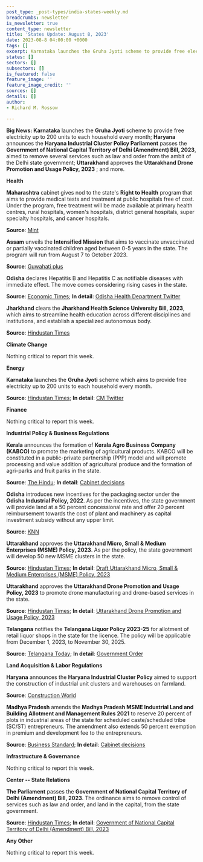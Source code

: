 ```yaml
---
post_type: _post-types/india-states-weekly.md
breadcrumbs: newsletter
is_newsletter: true
content_type: newsletter
title: 'States Update: August 8, 2023'
date: 2023-08-8 04:00:00 +0000
tags: []
excerpt: Karnataka launches the Gruha Jyoti scheme to provide free electricity up to 200 units to each household every month; Haryana announces the Haryana Industrial Cluster Policy Parliament passes the Government of National Capital Territory of Delhi (Amendment) Bill, 2023, aimed to remove several services such as law and order from the ambit of the Delhi state government; Uttarakhand approves the Uttarakhand Drone Promotion and Usage Policy, 2023 ; and more. 
states: []
sectors: []
subsectors: []
is_featured: false
feature_image: ''
feature_image_credit: ''
sources: []
details: []
author:
- Richard M. Rossow

---
```

**Big News: Karnataka** launches the **Gruha Jyoti** scheme to provide free electricity up to 200 units to each household every month; **Haryana** announces the **Haryana Industrial Cluster Policy Parliament** passes the **Government of National Capital Territory of Delhi (Amendment) Bill, 2023**, aimed to remove several services such as law and order from the ambit of the Delhi state government; **Uttarakhand** approves the **Uttarakhand Drone Promotion and Usage Policy, 2023** ; and more.

**Health**

**Maharashtra** cabinet gives nod to the state's **Right to Health** program that aims to provide medical tests and treatment at public hospitals free of cost. Under the program, free treatment will be made available at primary health centres, rural hospitals, women's hospitals, district general hospitals, super specialty hospitals, and cancer hospitals.

**Source**: [Mint](https://www.livemint.com/politics/policy/maharashtra-treatment-at-govt-hospitals-to-be-free-of-cost-details-here-11691109939785.html)

**Assam** unveils the **Intensified Mission** that aims to vaccinate unvaccinated or partially vaccinated children aged between 0-5 years in the state. The program will run from August 7 to October 2023.

**Source**: [Guwahati plus](https://www.guwahatiplus.com/assam/assam-to-launch-mission-indradhanush-to-boost-vaccination-coverage)

**Odisha** declares Hepatitis B and Hepatitis C as notifiable diseases with immediate effect. The move comes considering rising cases in the state.

**Source**: [Economic Times](https://economictimes.indiatimes.com/news/india/odisha-declares-hepatitis-b-and-c-as-notifiable-diseases/articleshow/102447472.cms); **In detail**: [Odisha Health Department Twitter](https://twitter.com/HFWOdisha/status/1687812146250600448?s=20)

**Jharkhand** clears the **Jharkhand Health Science University Bill, 2023**, which aims to streamline health education across different disciplines and institutions, and establish a specialized autonomous body.

**Source**: [Hindustan Times](https://www.hindustantimes.com/cities/ranchi-news/jharkhand-government-tables-bill-to-set-up-health-science-university-chief-minister-to-be-chancellor-amidst-protests-101691164554319.html)

**Climate Change**

Nothing critical to report this week.

**Energy**

**Karnataka** launches the **Gruha Jyoti** scheme which aims to provide free electricity up to 200 units to each household every month.

**Source**: [Hindustan Times](https://www.hindustantimes.com/cities/bengaluru-news/karnataka-cm-siddaramaiah-formally-launches-gruha-jyoti-scheme-in-kalaburagi-101691226825732.html); **In detail**: [CM Twitter](https://twitter.com/siddaramaiah/status/1687676933688225792?s=20)

**Finance**

Nothing critical to report this week.

**Industrial Policy & Business Regulations**

**Kerala** announces the formation of **Kerala Agro Business Company (KABCO)** to promote the marketing of agricultural products. KABCO will be constituted in a public-private partnership (PPP) model and will promote processing and value addition of agricultural produce and the formation of agri-parks and fruit parks in the state.

**Source**: [The Hindu](https://www.thehindu.com/news/national/kerala/cabinet-nod-for-kerala-agro-business-company/article67151471.ece); **In detail**: [Cabinet decisions](https://prdlive.kerala.gov.in/news/317103)

**Odisha** introduces new incentives for the packaging sector under the **Odisha Industrial Policy, 2022**. As per the incentives, the state government will provide land at a 50 percent concessional rate and offer 20 percent reimbursement towards the cost of plant and machinery as capital investment subsidy without any upper limit.

**Source**: [KNN](https://knnindia.co.in/news/newsdetails/state/odisha-govt-unveil-incentives-for-packaging-sector-under-new-industrial-policy)

**Uttarakhand** approves the **Uttarakhand Micro, Small & Medium Enterprises (MSME) Policy, 2023**. As per the policy, the state government will develop 50 new MSME clusters in the state.

**Source**: [Hindustan Times](https://www.hindustantimes.com/cities/dehradun-news/uttarakhand-cabinet-approves-mussoorie-as-separate-tehsil-focuses-on-environmental-protection-and-development-101691150151580.html); **In detail**: [Draft Uttarakhand Micro, Small & Medium Enterprises (MSME) Policy, 2023](http://www.ukpublicconsultation.in/consultation/view/id/41)

**Uttarakhand** approves the **Uttarakhand Drone Promotion and Usage Policy, 2023** to promote drone manufacturing and drone-based services in the state.

**Source**: [Hindustan Times](https://www.hindustantimes.com/cities/dehradun-news/uttarakhand-cabinet-approves-mussoorie-as-separate-tehsil-focuses-on-environmental-protection-and-development-101691150151580.html); **In detail**: [Uttarakhand Drone Promotion and Usage Policy, 2023](https://itda.uk.gov.in/cms/uploads/UK_Drone_30_03_23_678c128efd.pdf)

**Telangana** notifies the **Telangana Liquor Policy 2023-25** for allotment of retail liquor shops in the state for the licence. The policy will be applicable from December 1, 2023, to November 30, 2025.

**Source**: [Telangana Today](https://telanganatoday.com/telangana-notifies-new-liquor-policy-for-2023-25); **In detail**: [Government Order](https://excise.telangana.gov.in/RDLCReports/G.O.Ms.No.86-01.08.2023-Notification.pdf)

**Land Acquisition & Labor Regulations**

**Haryana** announces the **Haryana Industrial Cluster Policy** aimed to support the construction of industrial unit clusters and warehouses on farmland.

**Source**: [Construction World](https://www.constructionworld.in/urban-infrastructure/warehouse-and-logistics/haryana-notifies-policy-for-industrial-clusters-on-farmland/42881)

**Madhya Pradesh** amends the **Madhya Pradesh MSME Industrial Land and Building Allotment and Management Rules 2021** to reserve 20 percent of plots in industrial areas of the state for scheduled caste/scheduled tribe (SC/ST) entrepreneurs. The amendment also extends 50 percent exemption in premium and development fee to the entrepreneurs.

**Source**: [Business Standard](https://www.business-standard.com/economy/news/madhya-pradesh-state-to-reserve-20-plots-for-sc-st-entrepreneurs-123080400477_1.html); **In detail**: [Cabinet decisions](https://www.mpinfo.org/Home/CabinetDetails?newsid=230801S10&fontname=FontEnglish&LocID=32&pubdate=08/01/2023)

**Infrastructure & Governance**

Nothing critical to report this week.

**Center -- State Relations**

**The Parliament** passes the **Government of National Capital Territory of Delhi (Amendment) Bill, 2023**. The ordinance aims to remove control of services such as law and order, and land in the capital, from the state government.

**Source**: [Hindustan Times](https://www.hindustantimes.com/india-news/lok-sabha-passes-delhi-ordinance-bill-101691070306865.html); **In detail**: [Government of National Capital Territory of Delhi (Amendment) Bill, 2023](https://www.livelaw.in/pdf_upload/the-government-of-national-capital-territory-of-delhi-amendment-bill-2023-484048.pdf)

**Any Other**

Nothing critical to report this week.

